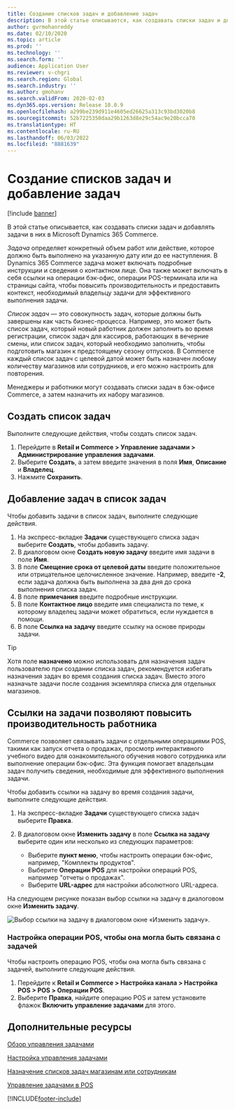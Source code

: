 ```yaml
---
title: Создание списков задач и добавление задач
description: В этой статье описывается, как создавать списки задач и добавлять задачи в них в Microsoft Dynamics 365 Commerce.
author: gvrmohanreddy
ms.date: 02/10/2020
ms.topic: article
ms.prod: ''
ms.technology: ''
ms.search.form: ''
audience: Application User
ms.reviewer: v-chgri
ms.search.region: Global
ms.search.industry: ''
ms.author: gmohanv
ms.search.validFrom: 2020-02-03
ms.dyn365.ops.version: Release 10.0.9
ms.openlocfilehash: a299be239d911e4605ed26625a313c93bd3020b8
ms.sourcegitcommit: 52b7225350daa29b1263d8e29c54ac9e20bcca70
ms.translationtype: HT
ms.contentlocale: ru-RU
ms.lasthandoff: 06/03/2022
ms.locfileid: "8881639"
---
```

# <a name="create-task-lists-and-add-tasks"></a>Создание списков задач и добавление задач

[!include [banner](includes/banner.md)]

В этой статье описывается, как создавать списки задач и добавлять задачи в них в Microsoft Dynamics 365 Commerce.

*Задача* определяет конкретный объем работ или действие, которое должно быть выполнено на указанную дату или до ее наступления. В Dynamics 365 Commerce задача может включать подробные инструкции и сведения о контактном лице. Она также может включать в себя ссылки на операции бэк-офис, операции POS-терминала или на страницы сайта, чтобы повысить производительность и предоставить контекст, необходимый владельцу задачи для эффективного выполнения задачи.

*Список задач* — это совокупность задач, которые должны быть завершены как часть бизнес-процесса. Например, это может быть список задач, который новый работник должен заполнить во время регистрации, список задач для кассиров, работающих в вечерние смены, или список задач, который необходимо заполнить, чтобы подготовить магазин к предстоящему сезону отпусков. В Commerce каждый список задач с целевой датой может быть назначен любому количеству магазинов или сотрудников, и его можно настроить для повторения.

Менеджеры и работники могут создавать списки задач в бэк-офисе Commerce, а затем назначить их набору магазинов.

## <a name="create-a-task-list"></a>Создать список задач

Выполните следующие действия, чтобы создать список задач.

1. Перейдите в **Retail и Commerce \> Управление задачами \> Администрирование управления задачами**.
1. Выберите **Создать**, а затем введите значения в поля **Имя**, **Описание** и **Владелец**.
1. Нажмите **Сохранить**.

## <a name="add-tasks-to-a-task-list"></a>Добавление задач в список задач

Чтобы добавить задачи в список задач, выполните следующие действия.
 
1. На экспресс-вкладке **Задачи** существующего списка задач выберите **Создать**, чтобы добавить задачу.
1. В диалоговом окне **Создать новую задачу** введите имя задачи в поле **Имя**.
1. В поле **Смещение срока от целевой даты** введите положительное или отрицательное целочисленное значение. Например, введите **-2**, если задача должна быть выполнена за два дня до срока выполнения списка задач.
1. В поле **примечания** введите подробные инструкции.
1. В поле **Контактное лицо** введите имя специалиста по теме, к которому владелец задачи может обратиться, если нуждается в помощи.
1. В поле **Ссылка на задачу** введите ссылку на основе природы задачи.

> [!TIP]
> Хотя поле **назначено** можно использовать для назначения задач пользователю при создании списка задач, рекомендуется избегать назначения задач во время создания списка задач. Вместо этого назначьте задачи после создания экземпляра списка для отдельных магазинов.

## <a name="use-task-links-to-help-improve-worker-productivity"></a>Ссылки на задачи позволяют повысить производительность работника

Commerce позволяет связывать задачи с отдельными операциями POS, такими как запуск отчета о продажах, просмотр интерактивного учебного видео для ознакомительного обучения нового сотрудника или выполнение операции бэк-офис. Эта функция помогает владельцам задач получить сведения, необходимые для эффективного выполнения задачи.

Чтобы добавить ссылки на задачу во время создания задачи, выполните следующие действия.

1. На экспресс-вкладке **Задачи** существующего списка задач выберите **Правка**.
1. В диалоговом окне **Изменить задачу** в поле **Ссылка на задачу** выберите один или несколько из следующих параметров:

    - Выберите **пункт меню**, чтобы настроить операции бэк-офис, например, "Комплекты продуктов".
    - Выберите **Операции POS** для настройки операций POS, например "отчеты о продажах".
    - Выберите **URL-адрес** для настройки абсолютного URL-адреса.

На следующем рисунке показан выбор ссылки на задачу в диалоговом окне **Изменить задачу**.

![Выбор ссылки на задачу в диалоговом окне «Изменить задачу».](media/HQ-POS-Tasks-Linking.png)

### <a name="configure-a-pos-operation-so-that-it-can-be-linked-to-a-task"></a>Настройка операции POS, чтобы она могла быть связана с задачей

Чтобы настроить операцию POS, чтобы она могла быть связана с задачей, выполните следующие действия.

1. Перейдите к **Retail и Commerce \> Настройка канала \> Настройка POS \> POS \> Операции POS**.
1. Выберите **Правка**, найдите операцию POS и затем установите флажок **Включить управление задачами** для этого.

## <a name="additional-resources"></a>Дополнительные ресурсы

[Обзор управления задачами](task-mgmt-overview.md)

[Настройка управления задачами](task-mgmt-configure.md)

[Назначение списков задач магазинам или сотрудникам](task-mgmt-assign-lists.md)

[Управление задачами в POS](task-mgmt-POS.md)


[!INCLUDE[footer-include](../includes/footer-banner.md)]
